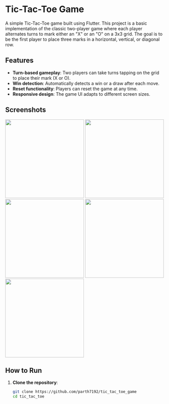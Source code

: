 # Tic-Tac-Toe Game

A simple Tic-Tac-Toe game built using Flutter. This project is a basic implementation of the classic two-player game where each player alternates turns to mark either an "X" or an "O" on a 3x3 grid. The goal is to be the first player to place three marks in a horizontal, vertical, or diagonal row.

## Features

- **Turn-based gameplay**: Two players can take turns tapping on the grid to place their mark (X or O).
- **Win detection**: Automatically detects a win or a draw after each move.
- **Reset functionality**: Players can reset the game at any time.
- **Responsive design**: The game UI adapts to different screen sizes.

## Screenshots

<img src = "https://github.com/user-attachments/assets/ad81b6e2-5170-478a-922b-88669fe43806" width = "250">

<img src = "https://github.com/user-attachments/assets/1c6f9161-f2a4-4c16-84b5-965c7275313c" width = "250">

<img src = "https://github.com/user-attachments/assets/fb1c4b15-ccb9-467b-a1af-26194ffbb8a1" width = "250">

<img src = "https://github.com/user-attachments/assets/5b6bdb9a-0ce0-4bb5-8fe8-68a19e34ac5a" width = "250">

<img src = "https://github.com/user-attachments/assets/c0ae66ea-5776-4ca8-87d3-59bdf0dc4309" width = "250">

## How to Run

1. **Clone the repository**:
   ```bash
   git clone https://github.com/parth7192/tic_tac_toe_game
   cd tic_tac_toe





